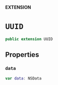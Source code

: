 **EXTENSION**

# `UUID`
```swift
public extension UUID
```

## Properties
### `data`

```swift
var data: NSData
```
